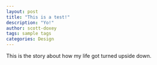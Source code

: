 ```yaml
---
layout: post
title: "This is a test!"
description: "Yo!"
author: scott-doxey
tags: sample tags
categories: Design
---
```


This is the story about how my life got turned upside down.
